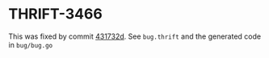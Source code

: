 # THRIFT-3466

This was fixed by commit [431732d](https://github.com/apache/thrift/commit/431732d39e89f1661dc7dddffedb2c5c1e019cc7). See `bug.thrift` and the generated code in `bug/bug.go`
